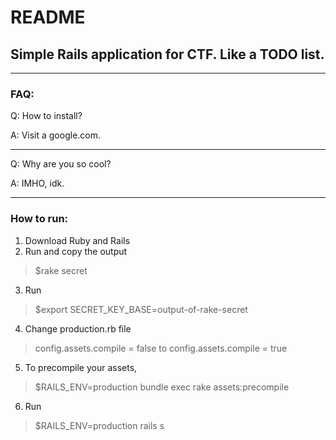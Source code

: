 # README
## Simple Rails application for CTF. Like a TODO list.
_______________________________
### FAQ:



 Q: How to install?
 
 A: Visit a google.com.
_______________________________
 Q: Why are you so cool?
 
 A: IMHO, idk.
 ______________________________

### How to run:

1. Download Ruby and Rails
2. Run and copy the output 
> $rake secret 
3. Run
> $export SECRET_KEY_BASE=output-of-rake-secret
4. Change production.rb file  
>config.assets.compile = false to config.assets.compile = true
5. To precompile your assets, 
>$RAILS_ENV=production bundle exec rake assets:precompile
6. Run
> $RAILS_ENV=production rails s
